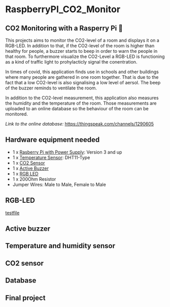 # RaspberryPI_CO2_Monitor
## CO2 Monitoring with a Rasperry Pi :monkey:

This projects aims to monitor the CO2-level of a room and displays it on a RGB-LED. In addition to that, if the CO2-level of the room is higher than healthy for people, a buzzer starts to beep in order to warn the people in that room. To furthermore visualize the CO2-Level a RGB-LED is functioning as a kind of traffic light to prohylacticly signal the conentration.

In times of covid, this application finds use in schools and other buildings where many people are gathered in one room together.
That is due to the fact that a low CO2-level is also signalising a low level of aersol. The beep of the buzzer reminds to ventilate the room. 

In addition to the CO2-level measurement, this application also measures the humidity and the temperature of the room. Those measurements are uploaded to an online database so the behaviour of the room can be monitored.

*Link to the online database:* https://thingspeak.com/channels/1290605


## Hardware equipment needed
- 1 x [Rasberry Pi with Power Supply](https://www.raspberrypi.org/products/): Version 3 and up 
- 1 x [Temperature Sensor](https://media.digikey.com/pdf/Data%20Sheets/Adafruit%20PDFs/DHT11_Humidity_TempSensor.pdf): DHT11-Type 
- 1 x [CO2 Sensor](https://www.winsen-sensor.com/d/files/PDF/Infrared%20Gas%20Sensor/NDIR%20CO2%20SENSOR/MH-Z19%20CO2%20Ver1.0.pdf)
- 1 x [Active Buzzer](https://arduinomodules.info/ky-012-active-buzzer-module/)
- 1 x [RGB LED](https://arduinomodules.info/ky-016-rgb-full-color-led-module/)
- 1 x 200Ohm Resistor
- Jumper Wires: Male to Male, Female to Male

## RGB-LED
[testfile](/test_RGB.py)
## Active buzzer

## Temperature and humidity sensor

## CO2 sensor

## Database

## Final project
